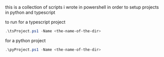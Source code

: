 this is a collection of scripts i wrote in powershell in order to setup projects in python and typescript

to run
for a typescript project

```ps1
.\tsProject.ps1 -Name <the-name-of-the-dir>
```

for a python project

```ps1
.\pyProject.ps1 -Name <the-name-of-the-dir>
```
